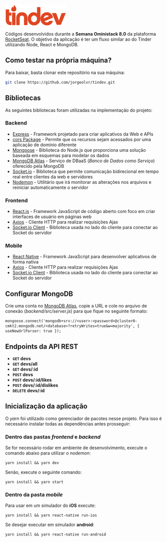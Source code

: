 ![Alt Text](https://github.com/jorgeolvr/tindev/raw/master/mobile/src/assets/logo@2x.png)

Códigos desenvolvidos durante a **Semana Oministack 8.0** da plataforma [RocketSeat](https://rocketseat.com.br/). O objetivo da aplicação é ter um fluxo similar ao do Tinder utilizando Node, React e MongoDB.

## Como testar na própria máquina?

Para baixar, basta clonar este repositório na sua máquina:

```sh
git clone https://github.com/jorgeolvr/tindev.git
```
## Bibliotecas
As seguintes bibliotecas foram utilizadas na implementação do projeto:

### Backend
- [Express](https://www.npmjs.com/package/express) - Framework projetado para criar aplicativos da Web e APIs
- [cors Package](https://www.npmjs.com/package/cors) - Permite que os recursos sejam acessados por uma aplicação de domínio diferente
- [Mongoose](https://mongoosejs.com/) - Biblioteca do Node.js que proporciona uma solução baseada em esquemas para modelar os dados
- [MongoDB Atlas](https://www.mongodb.com/cloud/atlas) - Serviço de DBaaS (*Banco de Dados como Serviço*) oferecido pela MongoDB
- [Socket.io](https://socket.io/) - Biblioteca que permite comunicação bidirecional em tempo real entre clientes da web e servidores
- [Nodemon](https://nodemon.io/) - Utilitário que irá monitorar as alterações nos arquivos e reiniciar automaticamente o servidor

### Frontend
- [React.js](https://pt-br.reactjs.org/) - Framework JavaScript de código aberto com foco em criar interfaces de usuário em páginas web
- [Axios](https://www.npmjs.com/package/axios) - Cliente HTTP para realizar requisições Ajax
- [Socket.io Client](https://socket.io/docs/client-api/) - Biblioteca usada no lado do cliente para conectar ao Socket do servidor

### Mobile
- [React Native](https://facebook.github.io/react-native/) - Framework JavaScript para desenvolver aplicativos de forma nativa
- [Axios](https://www.npmjs.com/package/axios) - Cliente HTTP para realizar requisições Ajax
- [Socket.io Client](https://socket.io/docs/client-api/) - Biblioteca usada no lado do cliente para conectar ao Socket do servidor

## Configurar MongoDB<br>
Crie uma conta no <a href="https://www.mongodb.com/cloud/atlas">MongoDB Atlas</a>, copie a URL e cole no arquivo de conexão (*backend/src/server.js*) para que fique no seguinte formato:

```
mongoose.connect('mongodb+srv://<user>:<password>@cluster0-cmkt2.mongodb.net/<database>?retryWrites=true&w=majority', { useNewUrlParser: true });
```
## Endpoints da API REST

- **<code>GET</code> devs**
- **<code>GET</code> devs/all**
- **<code>GET</code> devs/:id**
- **<code>POST</code> devs**
- **<code>POST</code> devs/:id/likes**
- **<code>POST</code> devs/:id/dislikes**
- **<code>DELETE</code> devs/:id**

## Inicialização da aplicação
O *yarn* foi utilizado como gerenciador de pacotes nesse projeto. Para isso é necessário instalar todas as dependências antes prosseguir:

### Dentro das pastas *frontend* e *backend*
Se for necessário rodar em ambiente de desenvolvimento, execute o comando abaixo para utilizar o *nodemon*:
```
yarn install && yarn dev
```
Senão, execute o seguinte comando:
```
yarn install && yarn start
```

### Dentro da pasta *mobile*
Para usar em um simulador do **iOS** execute:
```
yarn install && yarn react-native run-ios
```
Se desejar executar em simulador **android**:
```
yarn install && yarn react-native run-android 
```
